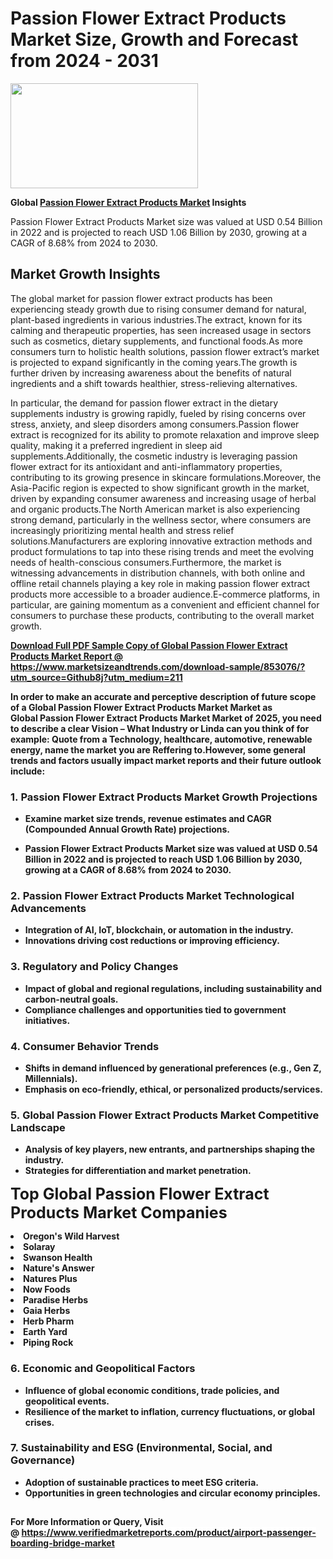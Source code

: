 <H1>Passion Flower Extract Products Market Size, Growth and Forecast from 2024 - 2031</H1><img class="aligncenter size-medium wp-image-584254" src="https://thirdeyenews.in/wp-content/uploads/2024/09/Global-Market-Research-300x168.jpeg" alt="" width="300" height="168" /><p><strong>Global&nbsp;<a href="https://www.marketsizeandtrends.com/download-sample/853076/?utm_source=Github8j?utm_medium=211">Passion Flower Extract Products Market</a> Insights</strong></p><p>Passion Flower Extract Products Market size was valued at USD 0.54 Billion in 2022 and is projected to reach USD 1.06 Billion by 2030, growing at a CAGR of 8.68% from 2024 to 2030.</p><p><h2>Market Growth Insights</h2> <p>The global market for passion flower extract products has been experiencing steady growth due to rising consumer demand for natural, plant-based ingredients in various industries.The extract, known for its calming and therapeutic properties, has seen increased usage in sectors such as cosmetics, dietary supplements, and functional foods.As more consumers turn to holistic health solutions, passion flower extract’s market is projected to expand significantly in the coming years.The growth is further driven by increasing awareness about the benefits of natural ingredients and a shift towards healthier, stress-relieving alternatives.</p> <p><strong><a href="#"></a></strong></p> <p>In particular, the demand for passion flower extract in the dietary supplements industry is growing rapidly, fueled by rising concerns over stress, anxiety, and sleep disorders among consumers.Passion flower extract is recognized for its ability to promote relaxation and improve sleep quality, making it a preferred ingredient in sleep aid supplements.Additionally, the cosmetic industry is leveraging passion flower extract for its antioxidant and anti-inflammatory properties, contributing to its growing presence in skincare formulations.Moreover, the Asia-Pacific region is expected to show significant growth in the market, driven by expanding consumer awareness and increasing usage of herbal and organic products.The North American market is also experiencing strong demand, particularly in the wellness sector, where consumers are increasingly prioritizing mental health and stress relief solutions.Manufacturers are exploring innovative extraction methods and product formulations to tap into these rising trends and meet the evolving needs of health-conscious consumers.Furthermore, the market is witnessing advancements in distribution channels, with both online and offline retail channels playing a key role in making passion flower extract products more accessible to a broader audience.E-commerce platforms, in particular, are gaining momentum as a convenient and efficient channel for consumers to purchase these products, contributing to the overall market growth.</p> <p><strong><a href="#"></p><p><span class=""><strong>Download Full PDF Sample Copy of Global Passion Flower Extract Products Market Report</strong> @ <a href="https://www.marketsizeandtrends.com/download-sample/853076/?utm_source=Github8j?utm_medium=211" target="_blank">https://www.marketsizeandtrends.com/download-sample/853076/?utm_source=Github8j?utm_medium=211</a></span></p><p>In order to make an accurate and perceptive description of future scope of a Global&nbsp;Passion Flower Extract Products Market Market as Global&nbsp;Passion Flower Extract Products Market Market of 2025, you need to describe a clear Vision &ndash; What Industry or Linda can you think of for example: Quote from a Technology, healthcare, automotive, renewable energy, name the market you are Reffering to.However, some general trends and factors usually impact market reports and their future outlook include:</p><h3>1.&nbsp;<strong>Passion Flower Extract Products Market Growth Projections</strong></h3><ul><li>Examine market size trends, revenue estimates and CAGR (Compounded Annual Growth Rate) projections.</li><li><p>Passion Flower Extract Products Market size was valued at USD 0.54 Billion in 2022 and is projected to reach USD 1.06 Billion by 2030, growing at a CAGR of 8.68% from 2024 to 2030.</p></li></ul><h3>2.&nbsp;<strong>Passion Flower Extract Products Market Technological Advancements</strong></h3><ul><li>Integration of AI, IoT, blockchain, or automation in the industry.</li><li>Innovations driving cost reductions or improving efficiency.</li></ul><h3>3.&nbsp;<strong>Regulatory and Policy Changes</strong></h3><ul><li>Impact of global and regional regulations, including sustainability and carbon-neutral goals.</li><li>Compliance challenges and opportunities tied to government initiatives.</li></ul><h3>4.&nbsp;<strong>Consumer Behavior Trends</strong></h3><ul><li>Shifts in demand influenced by generational preferences (e.g., Gen Z, Millennials).</li><li>Emphasis on eco-friendly, ethical, or personalized products/services.</li></ul><h3>5.&nbsp;<strong>Global Passion Flower Extract Products Market Competitive Landscape</strong></h3><ul><li>Analysis of key players, new entrants, and partnerships shaping the industry.</li><li>Strategies for differentiation and market penetration.</li></ul><p data-pm-slice="1 1 []"><span style="color: inherit; font-family: inherit; font-size: 25px;">Top Global Passion Flower Extract Products Market Companies</span></p><div class="" data-test-id=""><p><li>Oregon's Wild Harvest</li><li> Solaray</li><li> Swanson Health</li><li> Nature's Answer</li><li> Natures Plus</li><li> Now Foods</li><li> Paradise Herbs</li><li> Gaia Herbs</li><li> Herb Pharm</li><li> Earth Yard</li><li> Piping Rock</li></p></div><h3>6.&nbsp;<strong>Economic and Geopolitical Factors</strong></h3><ul><li>Influence of global economic conditions, trade policies, and geopolitical events.</li><li>Resilience of the market to inflation, currency fluctuations, or global crises.</li></ul><h3>7.&nbsp;<strong>Sustainability and ESG (Environmental, Social, and Governance)</strong></h3><ul><li>Adoption of sustainable practices to meet ESG criteria.</li><li>Opportunities in green technologies and circular economy principles.</li></ul><h2><strong style="font-size: 14px;">For More Information or Query, Visit @&nbsp;</strong><a style="background-color: #ffffff; font-size: 14px;" href="https://www.marketsizeandtrends.com/report/passion-flower-extract-products-market/" target="_blank">https://www.verifiedmarketreports.com/product/airport-passenger-boarding-bridge-market</a></h2>